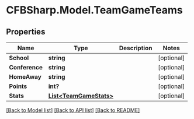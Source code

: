 # CFBSharp.Model.TeamGameTeams
## Properties

Name | Type | Description | Notes
------------ | ------------- | ------------- | -------------
**School** | **string** |  | [optional] 
**Conference** | **string** |  | [optional] 
**HomeAway** | **string** |  | [optional] 
**Points** | **int?** |  | [optional] 
**Stats** | [**List&lt;TeamGameStats&gt;**](TeamGameStats.md) |  | [optional] 

[[Back to Model list]](../README.md#documentation-for-models) [[Back to API list]](../README.md#documentation-for-api-endpoints) [[Back to README]](../README.md)

